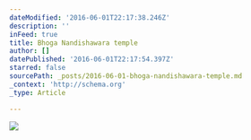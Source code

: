 ```yaml
---
dateModified: '2016-06-01T22:17:38.246Z'
description: ''
inFeed: true
title: Bhoga Nandishawara temple
author: []
datePublished: '2016-06-01T22:17:54.397Z'
starred: false
sourcePath: _posts/2016-06-01-bhoga-nandishawara-temple.md
_context: 'http://schema.org'
_type: Article

---
```

![](https://the-grid-user-content.s3-us-west-2.amazonaws.com/4fd43103-2866-4997-8c19-639cb9c71767.jpg)